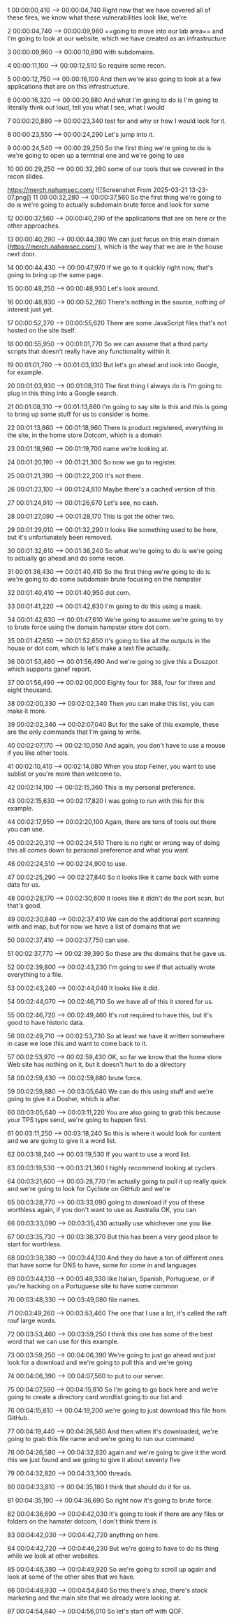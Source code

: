 

1
00:00:00,410 --> 00:00:04,740
Right now that we have covered all of these fires, we know what these vulnerabilities look like, we're

2
00:00:04,740 --> 00:00:09,960
==going to move into our lab area== and I'm going to look at our website, which we have created as an infrastructure

3
00:00:09,960 --> 00:00:10,890
with subdomains.

4
00:00:11,100 --> 00:00:12,510
So require some recon.

5
00:00:12,750 --> 00:00:16,100
And then we're also going to look at a few applications that are on this infrastructure.

6
00:00:16,320 --> 00:00:20,880
And what I'm going to do is I'm going to literally think out loud, tell you what I see, what I would

7
00:00:20,880 --> 00:00:23,340
test for and why or how I would look for it.

8
00:00:23,550 --> 00:00:24,290
Let's jump into it.

9
00:00:24,540 --> 00:00:29,250
So the first thing we're going to do is we're going to open up a terminal one and we're going to use

10
00:00:29,250 --> 00:00:32,260
some of our tools that we covered in the recon slides.




https://merch.nahamsec.com/
![[Screenshot From 2025-03-21 13-23-07.png]]
11
00:00:32,280 --> 00:00:37,560
So the first thing we're going to do is we're going to actually subdomain brute force and look for some

12
00:00:37,560 --> 00:00:40,290
of the applications that are on here or the other approaches.

13
00:00:40,290 --> 00:00:44,390
We can just focus on this main domain (https://merch.nahamsec.com/ ), which is the way that we are in the house next door.

14
00:00:44,430 --> 00:00:47,970
If we go to it quickly right now, that's going to bring up the same page.

15
00:00:48,250 --> 00:00:48,930
Let's look around.

16
00:00:48,930 --> 00:00:52,260
There's nothing in the source, nothing of interest just yet.
 
17
00:00:52,270 --> 00:00:55,620
There are some JavaScript files that's not hosted on the site itself.

18
00:00:55,950 --> 00:01:01,770
So we can assume that a third party scripts that doesn't really have any functionality within it.

19
00:01:01,780 --> 00:01:03,930
But let's go ahead and look into Google, for example.

20
00:01:03,930 --> 00:01:08,310
The first thing I always do is I'm going to plug in this thing into a Google search.

21
00:01:08,310 --> 00:01:13,860
I'm going to say site is this and this is going to bring up some stuff for us to consider is home.

22
00:01:13,860 --> 00:01:18,960
There is product registered, everything in the site, in the home store Dotcom, which is a domain

23
00:01:18,960 --> 00:01:19,700
name we're looking at.

24
00:01:20,190 --> 00:01:21,300
So now we go to register.

25
00:01:21,390 --> 00:01:22,200
It's not there.

26
00:01:23,100 --> 00:01:24,810
Maybe there's a cached version of this.

27
00:01:24,910 --> 00:01:26,670
Let's see, no cash.

28
00:01:27,090 --> 00:01:28,170
This is got the other two.

29
00:01:29,010 --> 00:01:32,290
It looks like something used to be here, but it's unfortunately been removed.

30
00:01:32,610 --> 00:01:36,240
So what we're going to do is we're going to actually go ahead and do some recon.

31
00:01:36,430 --> 00:01:40,410
So the first thing we're going to do is we're going to do some subdomain brute focusing on the hampster

32
00:01:40,410 --> 00:01:40,950
dot com.

33
00:01:41,220 --> 00:01:42,630
I'm going to do this using a mask.

34
00:01:42,630 --> 00:01:47,610
We're going to assume we're going to try to brute force using the domain hampster store dot com.

35
00:01:47,850 --> 00:01:52,650
It's going to like all the outputs in the house or dot com, which is let's make a text file actually.

36
00:01:53,460 --> 00:01:56,490
And we're going to give this a Doszpot which supports ganef report.

37
00:01:56,490 --> 00:02:00,000
Eighty four for 388, four for three and eight thousand.

38
00:02:00,330 --> 00:02:02,340
Then you can make this list, you can make it more.

39
00:02:02,340 --> 00:02:07,040
But for the sake of this example, these are the only commands that I'm going to write.

40
00:02:07,170 --> 00:02:10,050
And again, you don't have to use a mouse if you like other tools.

41
00:02:10,410 --> 00:02:14,080
When you stop Feiner, you want to use sublist or you're more than welcome to.

42
00:02:14,100 --> 00:02:15,360
This is my personal preference.

43
00:02:15,630 --> 00:02:17,820
I was going to run with this for this example.

44
00:02:17,950 --> 00:02:20,100
Again, there are tons of tools out there you can use.

45
00:02:20,310 --> 00:02:24,510
There is no right or wrong way of doing this all comes down to personal preference and what you want

46
00:02:24,510 --> 00:02:24,900
to use.

47
00:02:25,290 --> 00:02:27,840
So it looks like it came back with some data for us.

48
00:02:28,170 --> 00:02:30,600
It looks like it didn't do the port scan, but that's good.

49
00:02:30,840 --> 00:02:37,410
We can do the additional port scanning with and map, but for now we have a list of domains that we

50
00:02:37,410 --> 00:02:37,750
can use.

51
00:02:37,770 --> 00:02:39,390
So these are the domains that he gave us.

52
00:02:39,800 --> 00:02:43,230
I'm going to see if that actually wrote everything to a file.

53
00:02:43,240 --> 00:02:44,040
It looks like it did.

54
00:02:44,070 --> 00:02:46,710
So we have all of this it stored for us.

55
00:02:46,720 --> 00:02:49,460
It's not required to have this, but it's good to have historic data.

56
00:02:49,710 --> 00:02:53,730
So at least we have it written somewhere in case we lose this and want to come back to it.

57
00:02:53,970 --> 00:02:59,430
OK, so far we know that the home store Web site has nothing on it, but it doesn't hurt to do a directory

58
00:02:59,430 --> 00:02:59,880
brute force.

59
00:02:59,880 --> 00:03:05,640
We can do this using stuff and we're going to give it a Dosher, which is after.

60
00:03:05,640 --> 00:03:11,220
You are also going to grab this because your TPS type send, we're going to happen first.

61
00:03:11,250 --> 00:03:18,240
So this is where it would look for content and we are going to give it a word list.

62
00:03:18,240 --> 00:03:19,530
If you want to use a word list.

63
00:03:19,530 --> 00:03:21,360
I highly recommend looking at cyclers.

64
00:03:21,600 --> 00:03:28,770
I'm actually going to pull it up really quick and we're going to look for Cycliste on GitHub and we're

65
00:03:28,770 --> 00:03:33,090
going to download if you of these worthless again, if you don't want to use as Australia OK, you can

66
00:03:33,090 --> 00:03:35,430
actually use whichever one you like.

67
00:03:35,730 --> 00:03:38,370
But this has been a very good place to start for worthless.

68
00:03:38,380 --> 00:03:44,130
And they do have a ton of different ones that have some for DNS to have, some for come in and languages

69
00:03:44,130 --> 00:03:48,330
like Italian, Spanish, Portuguese, or if you're hacking on a Portuguese site to have some common

70
00:03:48,330 --> 00:03:49,080
file names.

71
00:03:49,260 --> 00:03:53,460
The one that I use a lot, it's called the raft rouf large words.

72
00:03:53,460 --> 00:03:59,250
I think this one has some of the best word that we can use for this example.

73
00:03:59,250 --> 00:04:06,390
We're going to just go ahead and just look for a download and we're going to pull this and we're going

74
00:04:06,390 --> 00:04:07,560
to put to our server.

75
00:04:07,590 --> 00:04:15,810
So I'm going to go back here and we're going to create a directory card wordlist going to our list and

76
00:04:15,810 --> 00:04:19,200
we're going to just download this file from GitHub.

77
00:04:19,440 --> 00:04:26,580
And then when it's downloaded, we're going to grab this file name and we're going to run our command

78
00:04:26,580 --> 00:04:32,820
again and we're going to give it the word this we just found and we going to give it about seventy five

79
00:04:32,820 --> 00:04:33,300
threads.

80
00:04:33,810 --> 00:04:35,180
I think that should do it for us.

81
00:04:35,190 --> 00:04:36,690
So right now it's going to brute force.

82
00:04:36,690 --> 00:04:42,030
It's going to look if there are any files or folders on the hamster dotcom, I don't think there is

83
00:04:42,030 --> 00:04:42,720
anything on here.

84
00:04:42,720 --> 00:04:46,230
But we're going to have to do its thing while we look at other websites.

85
00:04:46,380 --> 00:04:49,920
So we're going to scroll up again and look at some of the other sites that we have.

86
00:04:49,930 --> 00:04:54,840
So this there's shop, there's stock marketing and the main site that we already were looking at.

87
00:04:54,840 --> 00:04:56,010
So let's start off with QOF.